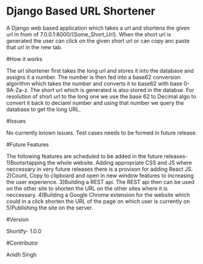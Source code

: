# Django Based URL Shortener
A Django web based application which takes a url and shortens the given url in from of 7.0.0.1:8000/{Some_Short_Url}. When the short url is generated the user can click on the given short url or can copy anc paste that url in the new tab.

#How it works

The url shortener first takes the long url and stores it into the database and assigns it a number. The number is then fed into a base62 conversion algorithm which takes the number and converts it to base62 with base 0-9A-Za-z. The short url which is generated is also stored in the databse. For resolution of short url to the long one we use the base 62 to Decimal algo to convert it back to deciaml number and using that number we query the database to get the long URL.

#Issues

No currently known issues. Test cases needs to be formed in future release.

#Future Features

The following features are scheduled to be added in the future releases-
1)Bootsrtapping the whole website. Adding appropriate CSS and JS where neccessary in very future releases there is a provison for adding React JS.
2)Count, Copy to clipboard and open in new window features to increasing the user experience.
3)Building a REST api. The REST api then can be used on the other site to shorten the URL on the other sites where it is neccessary.
4)Building a Google Chrome extension for the website which could in a click shorten the URL of the page on which user is currently on
5)Publishing the site on the server.

#Version

Shortify- 1.0.0

#Contributor

Anidh Singh
